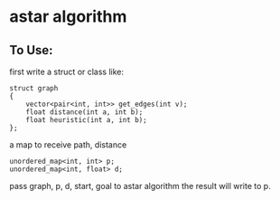 # astar algorithm

To Use:
---------
first write a struct or class like:

    struct graph
    {
        vector<pair<int, int>> get_edges(int v);
        float distance(int a, int b);
        float heuristic(int a, int b);
    };

a map to receive path, distance

    unordered_map<int, int> p;
    unordered_map<int, float> d;


pass graph, p, d, start, goal to astar algorithm
the result will write to p.
